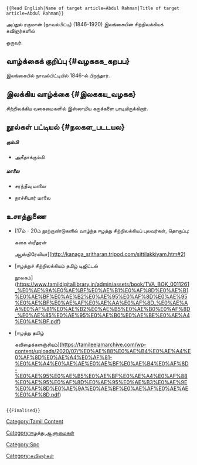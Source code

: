 ```{=mediawiki}
{{Read English|Name of target article=Abdul Rahman|Title of target article=Abdul Rahman}}
```
அப்துல் ரகுமான் (நாவல்பிட்டி) (1846-1920) இலங்கையின் சிற்றிலக்கியக் கவிஞர்களில்
ஒருவர்.

## வாழ்க்கைக் குறிப்பு {#வழககக_கறபப}

இலங்கையில் நாவல்பிட்டியில் 1846-ல் பிறந்தார்.

## இலக்கிய வாழ்க்கை {#இலககய_வழகக}

சிற்றிலக்கிய வகைமைகளில் இஸ்லாமிய கருக்களை பாடியிருக்கிறார்.

## நூல்கள் பட்டியல் {#நலகள_படடயல}

##### கும்மி

-   அகீதாக்கும்மி

##### மாலை

-   சரந்தீவு மாலை
-   நாச்சியார் மாலை

## உசாத்துணை

-   [17ம் - 20ம் நூற்றாண்டுகளில் வாழ்ந்த ஈழத்து சிற்றிலக்கியப் புலவர்கள், தொகுப்பு:
    கனக ஸ்ரீதரன்
    ஆஸ்திரேலியா](http://kanaga_sritharan.tripod.com/sittilakkiyam.htm#2)
-   [ஈழத்துச் சிற்றிலக்கியம் தமிழ் டிஜிட்டல்
    நூலகம்](https://www.tamildigitallibrary.in/admin/assets/book/TVA_BOK_0011261_%E0%AE%9A%E0%AE%BF%E0%AE%B1%E0%AF%8D%E0%AE%B1%E0%AE%BF%E0%AE%B2%E0%AE%95%E0%AF%8D%E0%AE%95%E0%AE%BF%E0%AE%AF%E0%AE%AA%E0%AF%8D_%E0%AE%AA%E0%AF%81%E0%AE%B2%E0%AE%B5%E0%AE%B0%E0%AF%8D_%E0%AE%85%E0%AE%95%E0%AE%B0%E0%AE%BE%E0%AE%A4%E0%AE%BF.pdf)
-   [ஈழத்து தமிழ்
    கவிதைக்களஞ்சியம்](https://tamileelamarchive.com/wp-content/uploads/2020/07/%E0%AE%88%E0%AE%B4%E0%AE%A4%E0%AF%8D%E0%AE%A4%E0%AF%81-%E0%AE%A4%E0%AE%AE%E0%AE%BF%E0%AE%B4%E0%AF%8D-%E0%AE%95%E0%AE%B5%E0%AE%BF%E0%AE%A4%E0%AF%88%E0%AE%95%E0%AF%8D%E0%AE%95%E0%AE%B3%E0%AE%9E%E0%AF%8D%E0%AE%9A%E0%AE%BF%E0%AE%AF%E0%AE%AE%E0%AF%8D.pdf)

```{=mediawiki}
{{Finalised}}
```
[Category:Tamil Content](Category:Tamil_Content "wikilink")
[Category:ஈழத்து ஆளுமைகள்](Category:ஈழத்து_ஆளுமைகள் "wikilink")
[Category:Spc](Category:Spc "wikilink")
[Category:கவிஞர்கள்](Category:கவிஞர்கள் "wikilink")
